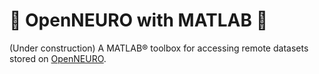 # 🚧 OpenNEURO with MATLAB 🚧
(Under construction) A MATLAB® toolbox for accessing remote datasets stored on [OpenNEURO](https://openneuro.org/search).

